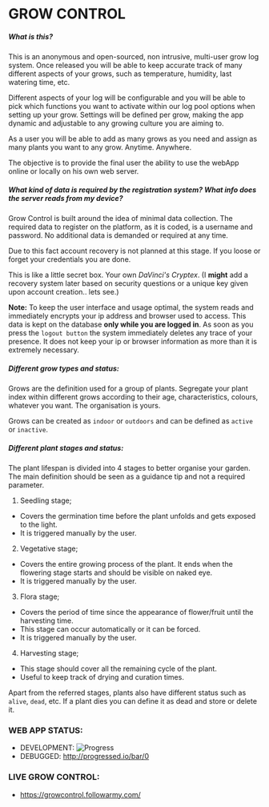 # GROW CONTROL

##### What is this?

This is an anonymous and open-sourced, non intrusive, multi-user grow log system.
Once released you will be able to keep accurate track of many different aspects of your grows, such as temperature, humidity, last watering time, etc.

Different aspects of your log will be configurable and you will be able to pick which functions you want to activate within our log pool options when setting up your grow. Settings will be defined per grow, making the app dynamic and adjustable to any growing culture you are aiming to.

As a user you will be able to add as many grows as you need and assign as many plants you want to any grow. Anytime. Anywhere.

The objective is to provide the final user the ability to use the webApp online or locally on his own web server.

##### What kind of data is required by the registration system? What info does the server reads from my device?

Grow Control is built around the idea of minimal data collection.
The required data to register on the platform, as it is coded, is a username and password.
No additional data is demanded or required at any time.

Due to this fact account recovery is not planned at this stage.
If you loose or forget your credentials you are done.

This is like a little secret box. Your own _DaVinci's Cryptex_.
(I **might** add a recovery system later based on security questions or a unique key given upon account creation.. lets see.)


**Note:**
To keep the user interface and usage optimal, the system reads and immediately encrypts your ip address and browser used to access.
This data is kept on the database **only while you are logged in**.
As soon as you press the `logout button` the system immediately deletes any trace of your presence.
It does not keep your ip or browser information as more than it is extremely necessary.

##### Different grow types and status:

Grows are the definition used for a group of plants.
Segregate your plant index within different grows according to their age, characteristics, colours, whatever you want.
The organisation is yours.

Grows can be created as `indoor` or `outdoors` and can be defined as `active` or `inactive`.

##### Different plant stages and status:

The plant lifespan is divided into 4 stages to better organise your garden.
The main definition should be seen as a guidance tip and not a required parameter.

1. Seedling stage;
  - Covers the germination time before the plant unfolds and gets exposed to the light.
  - It is triggered manually by the user.

2. Vegetative stage;
  - Covers the entire growing process of the plant. It ends when the flowering stage starts and should be visible on naked eye.
  - It is triggered manually by the user.

3. Flora stage;
  - Covers the period of time since the appearance of flower/fruit until the harvesting time.
  - This stage can occur automatically or it can be forced.
  - It is triggered manually by the user.

4. Harvesting stage;
  - This stage should cover all the remaining cycle of the plant.
  - Useful to keep track of drying and curation times.

Apart from the referred stages, plants also have different status such as `alive`, `dead`, etc.
If a plant dies you can define it as dead and store or delete it.


### WEB APP STATUS:
- DEVELOPMENT: ![Progress](http://progressed.io/bar/15)
- DEBUGGED: http://progressed.io/bar/0


### LIVE GROW CONTROL:
- https://growcontrol.followarmy.com/
